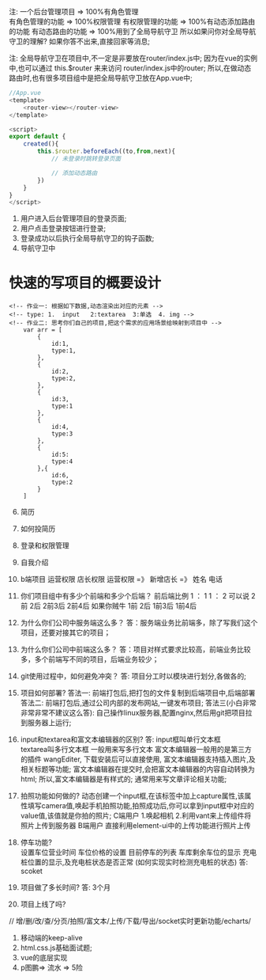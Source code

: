 

注:
一个后台管理项目 => 100%有角色管理   
有角色管理的功能  => 100%权限管理
有权限管理的功能 => 100%有动态添加路由的功能
有动态路由的功能 => 100%用到了全局导航守卫
所以如果问你对全局导航守卫的理解? 如果你答不出来,直接回家等消息;

注: 全局导航守卫在项目中,不一定是非要放在router/index.js中;
因为在vue的实例中,也可以通过 this.$router 来来访问 router/index.js中的router;
所以,在做动态路由时,也有很多项目组中是把全局导航守卫放在App.vue中;

```javascript
//App.vue
<template>
    <router-view></router-view>
</template>

<script>
export default {
    created(){
        this.$router.beforeEach((to,from,next){
            // 未登录时跳转登录页面

            // 添加动态路由
        })
    }
}
</script>
```


1. 用户进入后台管理项目的登录页面;
2. 用户点击登录按钮进行登录;
3. 登录成功以后执行全局导航守卫的钩子函数;
4. 导航守卫中

# 快速的写项目的概要设计

```vue
<!-- 作业一: 根据如下数据,动态渲染出对应的元素 -->
<!-- type: 1.  input   2:textarea  3:单选  4. img -->
<!-- 作业二: 思考你们自己的项目,把这个需求的应用场景给映射到项目中 -->
    var arr = [
        {
            id:1,
            type:1,  
        },
        {
            id:2,
            type:2,
        },
        {
            id:3,
            type:1
        },
        {
            id:4,
            type:3
        },
        {
            id:5:
            type:4
        },{
            id:6,
            type:2
        }
    ]
```

6. 简历 
7. 如何投简历
8. 登录和权限管理

1. 自我介绍
2. b端项目  运营权限  店长权限 
运营权限 =》 新增店长 =》 姓名 电话 
3. 你们项目组中有多少个前端和多少个后端？
前后端比例  1 ： 1    1 ： 2
可以说 2前 2后    2前3后   2前4后
如果你贼牛  1前 2后    1前3后    1前4后
4. 为什么你们公司中服务端这么多？
答：服务端业务比前端多，除了写我们这个项目，还要对接其它的项目；
5. 为什么你们公司中前端这么多？
答：项目对样式要求比较高，前端业务比较多，多个前端写不同的项目，后端业务较少；
6. git使用过程中，如何避免冲突？
答: 项目分工时以模块进行划分,各做各的;
7. 项目如何部署?
答法一: 前端打包后,把打包的文件复制到后端项目中,后端部署
答法二: 前端打包后,通过公司内部的发布网站,一键发布项目;
答法三(小白非常非常非常不建议这么答): 自己操作linux服务器,配置nginx,然后用git把项目拉到服务器上运行;
8. input和textarea和富文本编辑器的区别?
答: input框叫单行文本框   
    textarea叫多行文本框  一般用来写多行文本
    富文本编辑器一般用的是第三方的插件 wangEditer, 下载安装后可以直接使用,
    富文本编辑器支持插入图片,及相关标题等功能; 
    富文本编辑器在提交时,会把富文本编辑器的内容自动转换为html;
    所以,富文本编辑器是有样式的; 通常用来写文章评论相关功能;
9. 拍照功能如何做的?
    动态创建一个input框,在该标签中加上capture属性,该属性填写camera值,唤起手机拍照功能,拍照成功后,你可以拿到input框中对应的value值,该值就是你拍的照片;
    C端用户 1.唤起相机 2.利用vant来上传组件将照片上传到服务器
    B端用户 直接利用element-ui中的上传功能进行照片上传
10. 停车功能?   
        设置车位营业时间
        车位价格的设置
        目前停车的列表
        车库剩余车位的显示
        充电桩位置的显示,及充电桩状态是否正常  (如何实现实时检测充电桩的状态)
            答: scoket
11. 项目做了多长时间?
答:  3个月

12. 项目上线了吗?

// 增/删/改/查/分页/拍照/富文本/上传/下载/导出/socket实时更新功能/echarts/

1. 移动端的keep-alive
2. html.css.js基础面试题;
3. vue的底层实现
4. p图鹏=> 流水 => 5险



